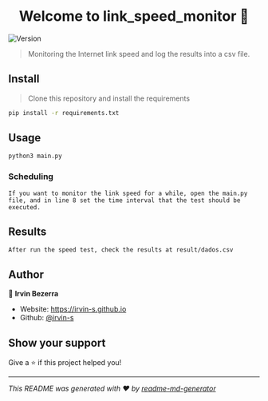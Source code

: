 <h1 align="center">Welcome to link_speed_monitor 👋</h1>
<p>
  <img alt="Version" src="https://img.shields.io/badge/version-1.0.0-blue.svg?cacheSeconds=2592000" />
</p>

> Monitoring the Internet link speed and log the results into a csv file.

## Install

> Clone this repository and install the requirements
```sh
pip install -r requirements.txt
```

## Usage

```sh
python3 main.py
```
### Scheduling

```
If you want to monitor the link speed for a while, open the main.py file, and in line 8 set the time interval that the test should be executed.
```

## Results

```
After run the speed test, check the results at result/dados.csv
```

## Author

👤 **Irvin Bezerra**

* Website: https://irvin-s.github.io
* Github: [@irvin-s](https://github.com/irvin-s)

## Show your support

Give a ⭐️ if this project helped you!

***
_This README was generated with ❤️ by [readme-md-generator](https://github.com/kefranabg/readme-md-generator)_